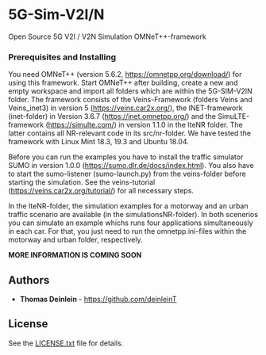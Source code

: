 # 5G-Sim-V2I/N
Open Source 5G V2I / V2N Simulation OMNeT++-framework

### Prerequisites and Installing
You need OMNeT++ (version 5.6.2, https://omnetpp.org/download/) for using this framework. Start OMNeT++ after building, create a new and empty workspace and import all folders which are within the 5G-SIM-V2IN folder. 
The framework consists of the Veins-Framework (folders Veins and Veins_inet3) in version 5 (https://veins.car2x.org/), the INET-framework (inet-folder) in Version 3.6.7 (https://inet.omnetpp.org/) and the SimuLTE-framework (https://simulte.com/) in version 1.1.0 in the lteNR folder. The latter contains all NR-relevant code in its src/nr-folder. We have tested the framework with Linux Mint 18.3, 19.3 and Ubuntu 18.04.

Before you can run the examples you have to install the traffic simulator SUMO in version 1.0.0 (https://sumo.dlr.de/docs/index.html). You also have to start the sumo-listener (sumo-launch.py) from the veins-folder before starting the simulation. See the veins-tutorial (https://veins.car2x.org/tutorial/) for all necessary steps.

In the lteNR-folder, the simulation examples for a motorway and an urban traffic scenario are available (in the simulationsNR-folder). In both scenerios you can simulate an example whichs runs four applications simultaneously in each car. For that, you just need to run the omnetpp.ini-files within the motorway and urban folder, respectively.


**MORE INFORMATION IS COMING SOON**

## Authors

* **Thomas Deinlein** - https://github.com/deinleinT

## License

See the [LICENSE.txt](LICENSE.txt) file for details.
